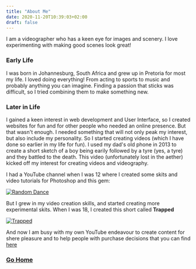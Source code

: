 ```yaml
---
title: "About Me"
date: 2020-11-20T10:39:03+02:00
draft: false
---
```

I am a videographer who has a keen eye for images and scenery. I love experimenting with making good scenes look great!

### Early Life

I was born in Johannesburg, South Africa and grew up in Pretoria for most my life. I loved doing everything! From acting to sports to music and probably anything you can imagine. Finding a passion that sticks was difficult, so I tried combining them to make something new. 

### Later in Life

I gained a keen interest in web development and User Interface, so I created websites for fun and for other people who needed an online presence. But that wasn't enough. I needed something that will not only peak my interest, but also include my personality. So I started creating videos (which I have done so earlier in my life for fun). I used my dad's old phone in 2013 to create a short sketch of a boy being earily followed by a tyre (yes, a tyre) and they battled to the death. This video (unfortunately lost in the aether) kicked off my interest for creating videos and videography.

I had a YouTube channel when I was 12 where I created some skits and video tutorials for Photoshop and this gem:

[ ![Random Dance](https://img.youtube.com/vi/EhlE2tHvJIc/1.jpg)](https://www.youtube.com/watch?v=EhlE2tHvJIc)

But I grew in my video creation skills, and started creating more experimental skits. When I was 18, I created this short called **Trapped**

[ ![Trapped](https://img.youtube.com/vi/k4g84zQaxWY/1.jpg)](https://www.youtube.com/watch?v=k4g84zQaxWY)

And now I am busy with my own YouTube endeavour to create content for shere pleasure and to help people with purchase decisions that you can find [here](https://www.youtube.com/channel/UCa-HIPH3bElMyLVBqt611Qw?view_as=subscriber)

### [Go Home](/)